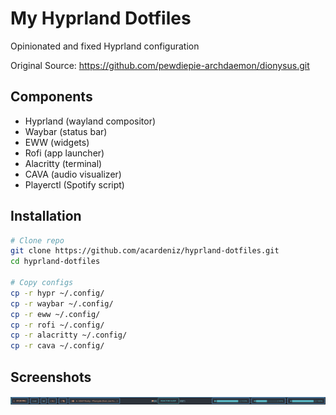 # My Hyprland Dotfiles

Opinionated and fixed Hyprland configuration

Original Source: https://github.com/pewdiepie-archdaemon/dionysus.git

## Components
- Hyprland (wayland compositor)
- Waybar (status bar)
- EWW (widgets)
- Rofi (app launcher)
- Alacritty (terminal)
- CAVA (audio visualizer)
- Playerctl (Spotify script)

## Installation
```bash
# Clone repo
git clone https://github.com/acardeniz/hyprland-dotfiles.git
cd hyprland-dotfiles

# Copy configs
cp -r hypr ~/.config/
cp -r waybar ~/.config/
cp -r eww ~/.config/
cp -r rofi ~/.config/
cp -r alacritty ~/.config/
cp -r cava ~/.config/
```

## Screenshots
![Waybar Screenshot](waybar.png)
